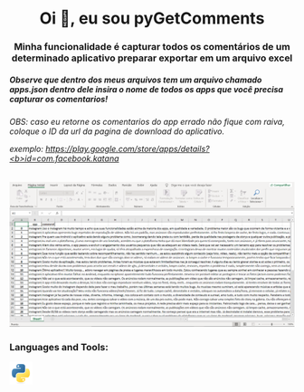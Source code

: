 <h1 align="center">Oi 👋, eu sou pyGetComments</h1>
<h3 align="center">Minha funcionalidade é capturar todos os comentários de um determinado aplicativo preparar exportar em um arquivo excel</h3>

<h5>Observe que dentro dos meus arquivos tem um arquivo chamado <b>apps.json</b> dentro dele insira o nome de todos os apps que você precisa capturar os comentarios!</h5>
<h6>OBS: caso eu retorne os comentarios do app errado não fique com raiva, coloque o ID da url da pagina de download do aplicativo.

exemplo: https://play.google.com/store/apps/details?<b>id=com.facebook.katana</b>
</h6>

![](/img/table.PNG)

<h3 align="left">Languages and Tools:</h3>
<p align="left"> <a href="https://www.python.org" target="_blank"> <img src="https://raw.githubusercontent.com/devicons/devicon/master/icons/python/python-original.svg" alt="python" width="40" height="40"/> </a> </p>


